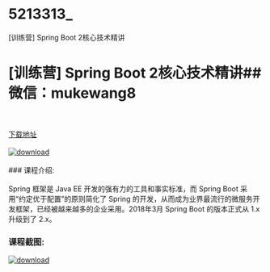 # 5213313_
[训练营] Spring Boot 2核心技术精讲
# [训练营] Spring Boot 2核心技术精讲## 微信：mukewang8
<br/></br>[下载地址](http://www.36tz.cn/article/5213313 "下载地址")
<br/></br>[![download](http://36tz.cn/muke_img/2020_05_2-134-300x168.png "下载地址")](http://www.36tz.cn/article/5213313 "下载地址")
<br/></br>### 课程介绍:<br/></br>Spring 框架是 Java EE 开发的强有力的工具和事实标准，而 Spring Boot 采用“约定优于配置”的原则简化了 Spring 的开发，从而成为业界最流行的微服务开发框架，已经被越来越多的企业采用。2018年3月 Spring Boot 的版本正式从 1.x 升级到了 2.x。

### 课程截图:
[![download](http://36tz.cn/muke_img/2020_05_1-144-300x126.png "下载地址")](http://www.36tz.cn/article/5213313 "下载地址")
